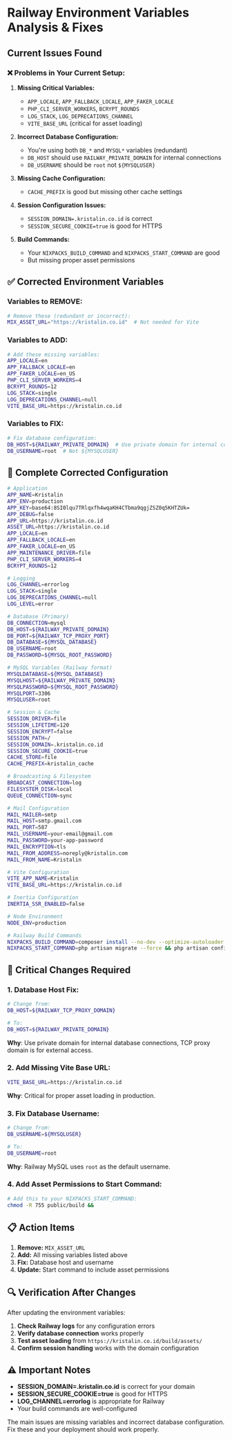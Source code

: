 # Railway Environment Variables Analysis & Fixes

## Current Issues Found

### ❌ **Problems in Your Current Setup:**

1. **Missing Critical Variables:**
   - `APP_LOCALE`, `APP_FALLBACK_LOCALE`, `APP_FAKER_LOCALE`
   - `PHP_CLI_SERVER_WORKERS`, `BCRYPT_ROUNDS`
   - `LOG_STACK`, `LOG_DEPRECATIONS_CHANNEL`
   - `VITE_BASE_URL` (critical for asset loading)

2. **Incorrect Database Configuration:**
   - You're using both `DB_*` and `MYSQL*` variables (redundant)
   - `DB_HOST` should use `RAILWAY_PRIVATE_DOMAIN` for internal connections
   - `DB_USERNAME` should be `root` not `${MYSQLUSER}`

3. **Missing Cache Configuration:**
   - `CACHE_PREFIX` is good but missing other cache settings

4. **Session Configuration Issues:**
   - `SESSION_DOMAIN=.kristalin.co.id` is correct
   - `SESSION_SECURE_COOKIE=true` is good for HTTPS

5. **Build Commands:**
   - Your `NIXPACKS_BUILD_COMMAND` and `NIXPACKS_START_COMMAND` are good
   - But missing proper asset permissions

## ✅ **Corrected Environment Variables**

### **Variables to REMOVE:**
```bash
# Remove these (redundant or incorrect):
MIX_ASSET_URL="https://kristalin.co.id"  # Not needed for Vite
```

### **Variables to ADD:**
```bash
# Add these missing variables:
APP_LOCALE=en
APP_FALLBACK_LOCALE=en
APP_FAKER_LOCALE=en_US
PHP_CLI_SERVER_WORKERS=4
BCRYPT_ROUNDS=12
LOG_STACK=single
LOG_DEPRECATIONS_CHANNEL=null
VITE_BASE_URL=https://kristalin.co.id
```

### **Variables to FIX:**
```bash
# Fix database configuration:
DB_HOST=${RAILWAY_PRIVATE_DOMAIN}  # Use private domain for internal connections
DB_USERNAME=root  # Not ${MYSQLUSER}
```

## 🔧 **Complete Corrected Configuration**

```bash
# Application
APP_NAME=Kristalin
APP_ENV=production
APP_KEY=base64:8SI0lqu7TRlqxfh4wqaKH4CTbma9qgjZSZ0q5KHTZUk=
APP_DEBUG=false
APP_URL=https://kristalin.co.id
ASSET_URL=https://kristalin.co.id
APP_LOCALE=en
APP_FALLBACK_LOCALE=en
APP_FAKER_LOCALE=en_US
APP_MAINTENANCE_DRIVER=file
PHP_CLI_SERVER_WORKERS=4
BCRYPT_ROUNDS=12

# Logging
LOG_CHANNEL=errorlog
LOG_STACK=single
LOG_DEPRECATIONS_CHANNEL=null
LOG_LEVEL=error

# Database (Primary)
DB_CONNECTION=mysql
DB_HOST=${RAILWAY_PRIVATE_DOMAIN}
DB_PORT=${RAILWAY_TCP_PROXY_PORT}
DB_DATABASE=${MYSQL_DATABASE}
DB_USERNAME=root
DB_PASSWORD=${MYSQL_ROOT_PASSWORD}

# MySQL Variables (Railway format)
MYSQLDATABASE=${MYSQL_DATABASE}
MYSQLHOST=${RAILWAY_PRIVATE_DOMAIN}
MYSQLPASSWORD=${MYSQL_ROOT_PASSWORD}
MYSQLPORT=3306
MYSQLUSER=root

# Session & Cache
SESSION_DRIVER=file
SESSION_LIFETIME=120
SESSION_ENCRYPT=false
SESSION_PATH=/
SESSION_DOMAIN=.kristalin.co.id
SESSION_SECURE_COOKIE=true
CACHE_STORE=file
CACHE_PREFIX=kristalin_cache

# Broadcasting & Filesystem
BROADCAST_CONNECTION=log
FILESYSTEM_DISK=local
QUEUE_CONNECTION=sync

# Mail Configuration
MAIL_MAILER=smtp
MAIL_HOST=smtp.gmail.com
MAIL_PORT=587
MAIL_USERNAME=your-email@gmail.com
MAIL_PASSWORD=your-app-password
MAIL_ENCRYPTION=tls
MAIL_FROM_ADDRESS=noreply@kristalin.com
MAIL_FROM_NAME=Kristalin

# Vite Configuration
VITE_APP_NAME=Kristalin
VITE_BASE_URL=https://kristalin.co.id

# Inertia Configuration
INERTIA_SSR_ENABLED=false

# Node Environment
NODE_ENV=production

# Railway Build Commands
NIXPACKS_BUILD_COMMAND=composer install --no-dev --optimize-autoloader --no-scripts && npm ci && npm run build
NIXPACKS_START_COMMAND=php artisan migrate --force && php artisan config:cache && php artisan route:cache && php artisan view:cache && chmod -R 755 public/build && php -S 0.0.0.0:${PORT} -t public
```

## 🚨 **Critical Changes Required**

### **1. Database Host Fix:**
```bash
# Change from:
DB_HOST=${RAILWAY_TCP_PROXY_DOMAIN}

# To:
DB_HOST=${RAILWAY_PRIVATE_DOMAIN}
```

**Why**: Use private domain for internal database connections, TCP proxy domain is for external access.

### **2. Add Missing Vite Base URL:**
```bash
VITE_BASE_URL=https://kristalin.co.id
```

**Why**: Critical for proper asset loading in production.

### **3. Fix Database Username:**
```bash
# Change from:
DB_USERNAME=${MYSQLUSER}

# To:
DB_USERNAME=root
```

**Why**: Railway MySQL uses `root` as the default username.

### **4. Add Asset Permissions to Start Command:**
```bash
# Add this to your NIXPACKS_START_COMMAND:
chmod -R 755 public/build &&
```

## 📋 **Action Items**

1. **Remove:** `MIX_ASSET_URL`
2. **Add:** All missing variables listed above
3. **Fix:** Database host and username
4. **Update:** Start command to include asset permissions

## 🔍 **Verification After Changes**

After updating the environment variables:

1. **Check Railway logs** for any configuration errors
2. **Verify database connection** works properly
3. **Test asset loading** from `https://kristalin.co.id/build/assets/`
4. **Confirm session handling** works with the domain configuration

## ⚠️ **Important Notes**

- **SESSION_DOMAIN=.kristalin.co.id** is correct for your domain
- **SESSION_SECURE_COOKIE=true** is good for HTTPS
- **LOG_CHANNEL=errorlog** is appropriate for Railway
- Your build commands are well-configured

The main issues are missing variables and incorrect database configuration. Fix these and your deployment should work properly.
